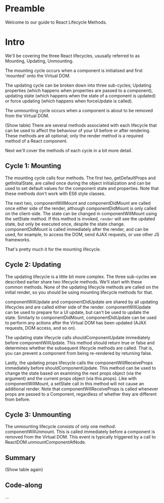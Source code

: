 # Preamble
Welcome to our guide to React Lifecycle Methods.

# Intro
We'll be covering the three React lifecycles, ususally referred to as Mounting, Updating, Unmounting.

The mounting cycle occurs when a component is initialised and first 'mounted' onto the Virtual DOM.

The updating cycle can be broken down into three sub-cycles; Updating properties (which happens when properties are passed to a component), updating state (which happens when the state of a component is updated) or force updating (which happens when forceUpdate is called).

The unmounting cycle occurs when a component is about to be removed from the Virtual DOM.

(Show table)
There are several methods associated with each lifecycle that can be used to affect the behaviour of your UI before or after rendering. These methods are all optional; only the render method is a required method of a React component.

Next we'll cover the methods of each cycle in a bit more detail.

## Cycle 1: Mounting
The mounting cycle calls four methods. The first two, getDefaultProps and getInitialState, are called once during the object initialization and can be used to set default values for the component state and properties. Note that these methods don't work with ES6 style classes.

The next two, componentWillMount and componentDidMount are called once either side of the render, although componentDidMount is only called on the client-side. The state can be changed in componentWillMount using the setState method. If this method is invoked, `render` will see the updated state, but only be executed once, despite the state change. componentDidMount is called immediately after the render, and can be used, for example, to access the DOM, send AJAX requests, or use other JS frameworks.

That's pretty much it for the mounting lifecycle.

## Cycle 2: Updating
The updating lifecycle is a little bit more complex. The three sub-cycles we described earlier share two lifecycle methods. We'll start with these common methods. None of the updating lifecycle methods are called on the initial render, so you should be using mounting lifecycle methods for that.

componentWillUpdate and componentDidUpdate are shared by all updating lifecycles and are called either side of the render. componentWillUpdate can be used to prepare for a UI update, but can't be used to update the state. Similarly to componentDidMount, componentDidUpdate can be used to perform any actions after the Virtual DOM has been updated (AJAX requests, DOM access, and so on).

The updating state lifecycle calls shouldComponentUpdate immediately before componentWillUpdate. This method should return true or false and determines whether the subsequent lifecycle methods are called. That is, you can prevent a component from being re-rendered by returning false.

Lastly, the updating props lifecycle calls the componentWillReceiveProps immediately before shouldComponentUpdate. This method can be used to change the state based on examining the next props object (via the argument) and the current props object (via this.props). Like with componentWillMount, a setState call in this method will not cause an additional render. Note that componentWillReceiveProps is called whenever props are passed to a Component, regardless of whether they are different from before.

## Cycle 3: Unmounting
The unmounting lifecycle consists of only one method: componentWillUnmount. This is called immediately before a component is removed from the Virtual DOM. This event is typically triggered by a call to ReactDOM.unmountComponentAtNode.



## Summary
(Show table again)

## Code-along
...
